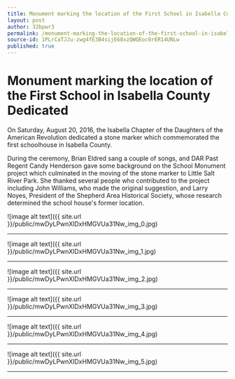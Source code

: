 ```yaml
---
title: Monument marking the location of the First School in Isabella County Dedicated
layout: post
author: 32bpwr3
permalink: /monument-marking-the-location-of-the-first-school-in-isabella-county-dedicated/
source-id: 1PLrCaTJJu-zwg4fE3B4sijE68xzQWQEoc6rER14UNLw
published: true
---
```

# Monument marking the location of the First School in Isabella County Dedicated

On Saturday, August 20, 2016, the Isabella Chapter of the Daughters of the American Revolution dedicated a stone marker which commemorated the first schoolhouse in Isabella County.

During the ceremony, Brian Eldred sang a couple of songs, and DAR Past Regent Candy Henderson gave some background on the School Monument project which culminated in the moving of the stone marker to Little Salt River Park. She thanked several people who contributed to the project including John Williams, who made the original suggestion, and Larry Noyes, President of the Shepherd Area Historical Society, whose research determined the school house's former location.

![image alt text]({{ site.url }}/public/mwDyLPwnXlDxHMGVUa31Nw_img_0.jpg)

* * *


![image alt text]({{ site.url }}/public/mwDyLPwnXlDxHMGVUa31Nw_img_1.jpg)

* * *


![image alt text]({{ site.url }}/public/mwDyLPwnXlDxHMGVUa31Nw_img_2.jpg)

* * *


![image alt text]({{ site.url }}/public/mwDyLPwnXlDxHMGVUa31Nw_img_3.jpg)

* * *


![image alt text]({{ site.url }}/public/mwDyLPwnXlDxHMGVUa31Nw_img_4.jpg)

* * *


![image alt text]({{ site.url }}/public/mwDyLPwnXlDxHMGVUa31Nw_img_5.jpg)

* * *


